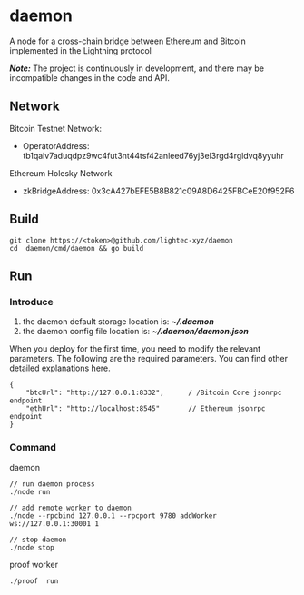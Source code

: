 # daemon

A node for a cross-chain bridge between Ethereum and Bitcoin implemented in the Lightning protocol

***Note:*** The project is continuously in development, and there may be incompatible changes in the code and API.

## Network

Bitcoin Testnet Network:

* OperatorAddress: tb1qalv7aduqdpz9wc4fut3nt44tsf42anleed76yj3el3rgd4rgldvq8yyuhr

Ethereum Holesky Network

* zkBridgeAddress: 0x3cA427bEFE5B8B821c09A8D6425FBCeE20f952F6

## Build

    git clone https://<token>@github.com/lightec-xyz/daemon
    cd  daemon/cmd/daemon && go build

## Run

### Introduce

1. the daemon default storage location is: ***~/.daemon***
2. the daemon config file location is: ***~/.daemon/daemon.json***

When you deploy for the first time, you need to modify the relevant parameters. The following are the required
parameters. You can find other detailed explanations [here](./doc/config.md).

    {
        "btcUrl": "http://127.0.0.1:8332",      / /Bitcoin Core jsonrpc endpoint
        "ethUrl": "http://localhost:8545"       // Ethereum jsonrpc endpoint
    }

### Command

daemon

    // run daemon process
    ./node run 

    // add remote worker to daemon 
    ./node --rpcbind 127.0.0.1 --rpcport 9780 addWorker ws://127.0.0.1:30001 1

    // stop daemon
    ./node stop 

proof worker

    ./proof  run

    
    
    


    